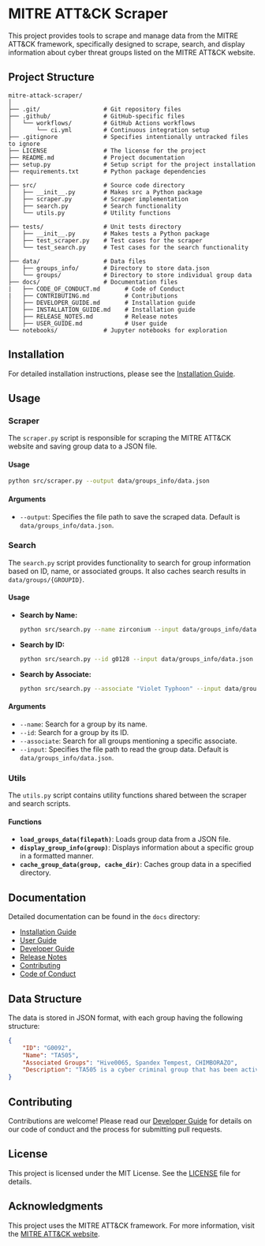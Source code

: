 
# MITRE ATT&CK Scraper

This project provides tools to scrape and manage data from the MITRE ATT&CK framework, specifically designed to scrape, search, and display information about cyber threat groups listed on the MITRE ATT&CK website.

## Project Structure

```
mitre-attack-scraper/
│
├── .git/                  # Git repository files
├── .github/               # GitHub-specific files
│   └── workflows/         # GitHub Actions workflows
│       └── ci.yml         # Continuous integration setup
├── .gitignore             # Specifies intentionally untracked files to ignore
├── LICENSE                # The license for the project
├── README.md              # Project documentation
├── setup.py               # Setup script for the project installation
├── requirements.txt       # Python package dependencies
│
├── src/                   # Source code directory
│   ├── __init__.py        # Makes src a Python package
│   ├── scraper.py         # Scraper implementation
│   ├── search.py          # Search functionality
│   └── utils.py           # Utility functions
│
├── tests/                 # Unit tests directory
│   ├── __init__.py        # Makes tests a Python package
│   ├── test_scraper.py    # Test cases for the scraper
│   └── test_search.py     # Test cases for the search functionality
│
├── data/                  # Data files
│   ├── groups_info/       # Directory to store data.json
│   └── groups/            # Directory to store individual group data
├── docs/                  # Documentation files
|   ├── CODE_OF_CONDUCT.md       # Code of Conduct
|   ├── CONTRIBUTING.md          # Contributions
│   ├── DEVELOPER_GUIDE.md       # Installation guide
│   ├── INSTALLATION_GUIDE.md    # Installation guide
│   ├── RELEASE_NOTES.md         # Release notes 
│   ├── USER_GUIDE.md            # User guide
└── notebooks/             # Jupyter notebooks for exploration
```

## Installation

For detailed installation instructions, please see the [Installation Guide](docs/INSTALLATION_GUIDE.md).

## Usage

### Scraper

The `scraper.py` script is responsible for scraping the MITRE ATT&CK website and saving group data to a JSON file.

#### Usage

```bash
python src/scraper.py --output data/groups_info/data.json
```

#### Arguments

- `--output`: Specifies the file path to save the scraped data. Default is `data/groups_info/data.json`.

### Search

The `search.py` script provides functionality to search for group information based on ID, name, or associated groups. It also caches search results in `data/groups/{GROUPID}`.

#### Usage

- **Search by Name:**

  ```bash
  python src/search.py --name zirconium --input data/groups_info/data.json
  ```

- **Search by ID:**

  ```bash
  python src/search.py --id g0128 --input data/groups_info/data.json
  ```

- **Search by Associate:**

  ```bash
  python src/search.py --associate "Violet Typhoon" --input data/groups_info/data.json
  ```

#### Arguments

- `--name`: Search for a group by its name.
- `--id`: Search for a group by its ID.
- `--associate`: Search for all groups mentioning a specific associate.
- `--input`: Specifies the file path to read the group data. Default is `data/groups_info/data.json`.

### Utils

The `utils.py` script contains utility functions shared between the scraper and search scripts.

#### Functions

- **`load_groups_data(filepath)`**: Loads group data from a JSON file.
- **`display_group_info(group)`**: Displays information about a specific group in a formatted manner.
- **`cache_group_data(group, cache_dir)`**: Caches group data in a specified directory.

## Documentation

Detailed documentation can be found in the `docs` directory:

- [Installation Guide](docs/INSTALLATION_GUIDE.md)
- [User Guide](docs/USER_GUIDE.md)
- [Developer Guide](docs/DEVELOPER_GUIDE.md)
- [Release Notes](docs/RELEASE_NOTES.md)
- [Contributing](docs/CONTRIBUTING.md)
- [Code of Conduct](docs/CODE_OF_CONDUCT.MD)

## Data Structure

The data is stored in JSON format, with each group having the following structure:

```json
{
    "ID": "G0092",
    "Name": "TA505",
    "Associated Groups": "Hive0065, Spandex Tempest, CHIMBORAZO",
    "Description": "TA505 is a cyber criminal group that has been active since at least 2014. TA505 is known for frequently changing malware, driving global trends in criminal malware distribution, and ransomware campaigns involving Clop."
}
```

## Contributing

Contributions are welcome! Please read our [Developer Guide](docs/DEVELOPER_GUIDE.md) for details on our code of conduct and the process for submitting pull requests.

## License

This project is licensed under the MIT License. See the [LICENSE](LICENSE) file for details.

## Acknowledgments

This project uses the MITRE ATT&CK framework. For more information, visit the [MITRE ATT&CK website](https://attack.mitre.org/).
